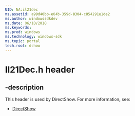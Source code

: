 ```yaml
---
UID: NA:il21dec
ms.assetid: a99d40bb-e04b-359d-8304-c854291e1de2
ms.author: windowssdkdev
ms.date: 06/18/2018
ms.keywords: 
ms.prod: windows
ms.technology: windows-sdk
ms.topic: portal
tech.root: dshow
---
```


# Il21Dec.h header


## -description


This header is used by DirectShow. For more information, see:

- [DirectShow](../_dshow)

